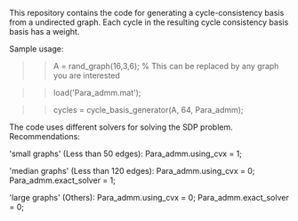 This repository contains the code for generating a cycle-consistency basis from a undirected graph. Each cycle in the resulting cycle consistency basis basis has a weight.

Sample usage:
>> A = rand_graph(16,3,6); % This can be replaced by any graph you are interested

>> load('Para_admm.mat');

>> cycles = cycle_basis_generator(A, 64, Para_admm);

The code uses different solvers for solving the SDP problem. Recommendations: 

'small graphs' (Less than 50 edges): Para_admm.using_cvx = 1; 

'median graphs' (Less than 120 edges): Para_admm.using_cvx = 0; Para_admm.exact_solver = 1;

'large graphs' (Others): Para_admm.using_cvx = 0; Para_admm.exact_solver = 0;

